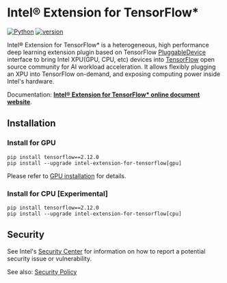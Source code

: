 # Intel® Extension for TensorFlow*

[![Python](https://img.shields.io/pypi/pyversions/tensorflow.svg?style=plastic)](https://pypi.org/project/intel-extension-for-tensorflow)
[![version](https://img.shields.io/badge/release-1.1.0-green)](https://github.com/intel/intel-extension-for-tensorflow/releases)

Intel® Extension for TensorFlow* is a heterogeneous, high performance deep learning extension plugin based on TensorFlow [PluggableDevice](https://github.com/tensorflow/community/blob/master/rfcs/20200624-pluggable-device-for-tensorflow.md) interface to bring Intel XPU(GPU, CPU, etc) devices into [TensorFlow](https://github.com/tensorflow/tensorflow) open source community for AI workload acceleration. It allows flexibly plugging an XPU into TensorFlow on-demand, and exposing computing power inside Intel's hardware.

Documentation: [**Intel® Extension for TensorFlow\* online document website**](https://intel.github.io/intel-extension-for-tensorflow/).

## Installation

### Install for GPU
```
pip install tensorflow==2.12.0
pip install --upgrade intel-extension-for-tensorflow[gpu]
```
Please refer to [GPU installation](https://intel.github.io/intel-extension-for-tensorflow/latest/docs/install/install_for_gpu.html) for details.

### Install for CPU [Experimental]
```
pip install tensorflow==2.12.0
pip install --upgrade intel-extension-for-tensorflow[cpu]
```

## Security
See Intel's [Security Center](https://www.intel.com/content/www/us/en/security-center/default.html) for information on how to report a potential security issue or vulnerability.

See also: [Security Policy](https://intel.github.io/intel-extension-for-tensorflow/latest/SECURITY.html)

